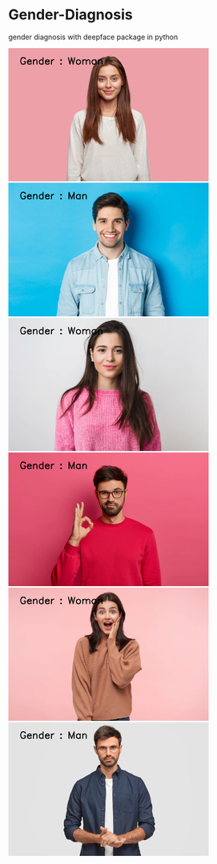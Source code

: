 # Gender-Diagnosis
gender diagnosis with deepface package in python
<br/>
<div>
  <img src="https://github.com/arminmehraeen/Gender-Diagnosis/blob/main/images/img1.png" width="400" heght="250">
  <img src="https://github.com/arminmehraeen/Gender-Diagnosis/blob/main/images/img2.png" width="400" heght="250">
</div>
<div>
  <img src="https://github.com/arminmehraeen/Gender-Diagnosis/blob/main/images/img3.png" width="400" heght="250">
  <img src="https://github.com/arminmehraeen/Gender-Diagnosis/blob/main/images/img4.png" width="400" heght="250">
</div>
<div>
  <img src="https://github.com/arminmehraeen/Gender-Diagnosis/blob/main/images/img5.png" width="400" heght="250">
  <img src="https://github.com/arminmehraeen/Gender-Diagnosis/blob/main/images/img6.png" width="400" heght="250">
</div>



    
    
